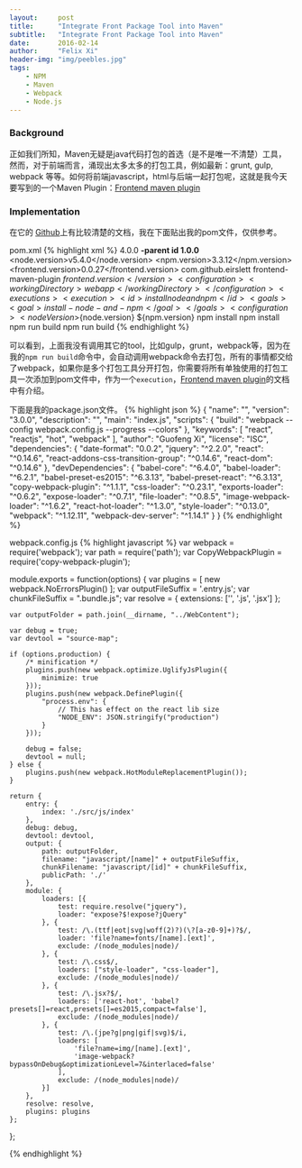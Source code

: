 ```yaml
---
layout:     post
title:      "Integrate Front Package Tool into Maven"
subtitle:   "Integrate Front Package Tool into Maven"
date:       2016-02-14
author:     "Felix Xi"
header-img: "img/peebles.jpg"
tags:
    - NPM
    - Maven
    - Webpack
    - Node.js
---
```


### Background
正如我们所知，Maven无疑是java代码打包的首选（是不是唯一不清楚）工具，然而，对于前端而言，涌现出太多太多的打包工具，例如最新：grunt, gulp, webpack 等等。如何将前端javascript，html与后端一起打包呢，这就是我今天要写到的一个Maven Plugin：[Frontend maven plugin](https://github.com/eirslett/frontend-maven-plugin)


### Implementation
在它的 [Github](https://github.com/eirslett/frontend-maven-plugin)上有比较清楚的文档，我在下面贴出我的pom文件，仅供参考。

pom.xml
{% highlight xml %}
<project xmlns="http://maven.apache.org/POM/4.0.0"
    xmlns:xsi="http://www.w3.org/2001/XMLSchema-instance"
    xsi:schemaLocation="http://maven.apache.org/POM/4.0.0 http://maven.apache.org/xsd/maven-4.0.0.xsd">
    <modelVersion>4.0.0</modelVersion>
    <parent>
        <artifactId>**-parent</artifactId>
        <groupId>**id</groupId>
        <version>1.0.0</version>
    </parent>
    <artifactId>**</artifactId>
    <packaging>**</packaging>
    <properties>
        <node.version>v5.4.0</node.version>
        <npm.version>3.3.12</npm.version>
        <frontend.version>0.0.27</frontend.version>
    </properties>
    <build>
        <plugins>
            <plugin>
                <groupId>com.github.eirslett</groupId>
                <artifactId>frontend-maven-plugin</artifactId>
                <version>${frontend.version}</version>
                <configuration>
                    <workingDirectory>webapp</workingDirectory>
                </configuration>
                <executions>
                    <execution>
                        <id>install node and npm</id>
                        <goals>
                            <goal>install-node-and-npm</goal>
                        </goals>
                        <configuration>
                            <nodeVersion>${node.version}</nodeVersion>
                            <npmVersion>${npm.version}</npmVersion>
                        </configuration>
                    </execution>
                    <execution>
                        <id>npm install</id>
                        <goals>
                            <goal>npm</goal>
                        </goals>
                        <configuration>
                            <arguments>install</arguments>
                        </configuration>
                    </execution>
                    <execution>
                        <id>npm run build</id>
                        <goals>
                            <goal>npm</goal>
                        </goals>
                        <configuration>
                            <arguments>run build</arguments>
                        </configuration>
                    </execution>
                </executions>
            </plugin>
        </plugins>
    </build>
</project>
{% endhighlight %}

可以看到，上面我没有调用其它的tool，比如gulp，grunt，webpack等，因为在我的`npm run build`命令中，会自动调用webpack命令去打包，所有的事情都交给了webpack，如果你是多个打包工具分开打包，你需要将所有单独使用的打包工具一次添加到pom文件中，作为一个`execution`，[Frontend maven plugin](https://github.com/eirslett/frontend-maven-plugin)的文档中有介绍。

下面是我的package.json文件。
{% highlight json %}
{
    "name": "",
    "version": "3.0.0",
    "description": "",
    "main": "index.js",
    "scripts": {
        "build": "webpack --config webpack.config.js --progress --colors"
    },
    "keywords": [
        "react",
        "reactjs",
        "hot",
        "webpack"
    ],
    "author": "Guofeng Xi",
    "license": "ISC",
    "dependencies": {
        "date-format": "0.0.2",
        "jquery": "^2.2.0",
        "react": "^0.14.6",
        "react-addons-css-transition-group": "^0.14.6",
        "react-dom": "^0.14.6"
    },
    "devDependencies": {
        "babel-core": "^6.4.0",
        "babel-loader": "^6.2.1",
        "babel-preset-es2015": "^6.3.13",
        "babel-preset-react": "^6.3.13",
        "copy-webpack-plugin": "^1.1.1",
        "css-loader": "^0.23.1",
        "exports-loader": "^0.6.2",
        "expose-loader": "^0.7.1",
        "file-loader": "^0.8.5",
        "image-webpack-loader": "^1.6.2",
        "react-hot-loader": "^1.3.0",
        "style-loader": "^0.13.0",
        "webpack": "^1.12.11",
        "webpack-dev-server": "^1.14.1"
    }
}
{% endhighlight %}

webpack.config.js
{% highlight javascript %}
var webpack = require('webpack');
var path = require('path');
var CopyWebpackPlugin = require('copy-webpack-plugin');

module.exports = function(options) {
    var plugins = [
        new webpack.NoErrorsPlugin()
    ];
    var outputFileSuffix = '.entry.js';
    var chunkFileSuffix = ".bundle.js";
    var resolve = {
        extensions: ['', '.js', '.jsx']
    };

    var outputFolder = path.join(__dirname, "../WebContent");

    var debug = true;
    var devtool = "source-map";

    if (options.production) {
        /* minification */
        plugins.push(new webpack.optimize.UglifyJsPlugin({
            minimize: true
        }));
        plugins.push(new webpack.DefinePlugin({
            "process.env": {
                // This has effect on the react lib size
                "NODE_ENV": JSON.stringify("production")
            }
        }));

        debug = false;
        devtool = null;
    } else {
        plugins.push(new webpack.HotModuleReplacementPlugin());
    }

    return {
        entry: {
            index: './src/js/index'
        },
        debug: debug,
        devtool: devtool,
        output: {
            path: outputFolder,
            filename: "javascript/[name]" + outputFileSuffix,
            chunkFilename: "javascript/[id]" + chunkFileSuffix,
            publicPath: './'
        },
        module: {
            loaders: [{
                test: require.resolve("jquery"),
                loader: "expose?$!expose?jQuery"
            }, {
                test: /\.(ttf|eot|svg|woff(2)?)(\?[a-z0-9]+)?$/,
                loader: 'file?name=fonts/[name].[ext]',
                exclude: /(node_modules|node)/
            }, {
                test: /\.css$/,
                loaders: ["style-loader", "css-loader"],
                exclude: /(node_modules|node)/
            }, {
                test: /\.jsx?$/,
                loaders: ['react-hot', 'babel?presets[]=react,presets[]=es2015,compact=false'],
                exclude: /(node_modules|node)/
            }, {
                test: /\.(jpe?g|png|gif|svg)$/i,
                loaders: [
                    'file?name=img/[name].[ext]',
                    'image-webpack?bypassOnDebug&optimizationLevel=7&interlaced=false'
                ],
                exclude: /(node_modules|node)/
            }]
        },
        resolve: resolve,
        plugins: plugins
    };
};

{% endhighlight %}

